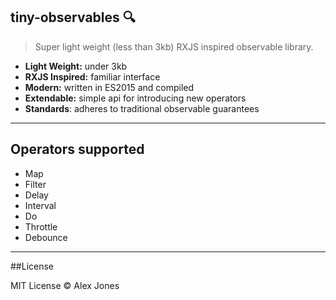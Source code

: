 ## tiny-observables 🔍
> Super light weight (less than 3kb) RXJS inspired observable library.

- **Light Weight:** under 3kb 
- **RXJS Inspired:** familiar interface
- **Modern:** written in ES2015 and compiled
- **Extendable:** simple api for introducing new operators
- **Standards**: adheres to traditional observable guarantees

---------------------------------------

## Operators supported

- Map
- Filter
- Delay
- Interval
- Do
- Throttle
- Debounce

---------------------------------------


##License

MIT License © Alex Jones
